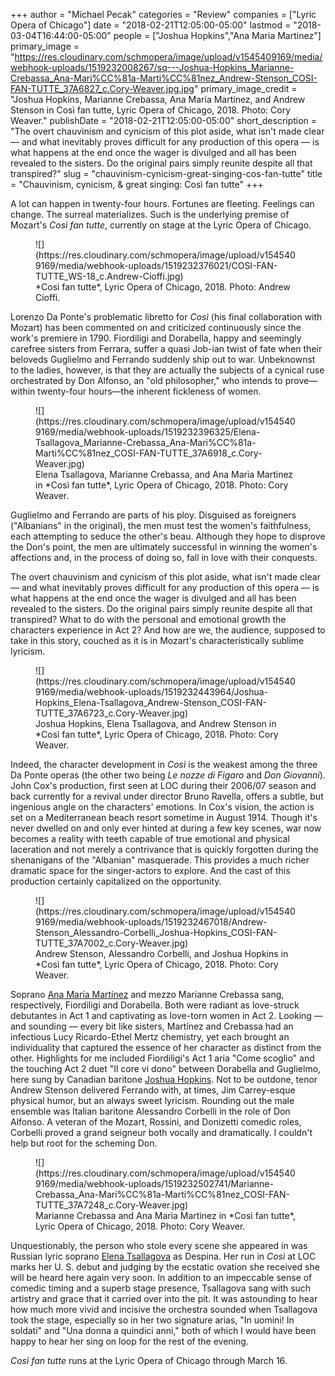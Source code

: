 +++
author = "Michael Pecak"
categories = "Review"
companies = ["Lyric Opera of Chicago"]
date = "2018-02-21T12:05:00-05:00"
lastmod = "2018-03-04T16:44:00-05:00"
people = ["Joshua Hopkins","Ana Maria Martinez"]
primary_image = "https://res.cloudinary.com/schmopera/image/upload/v1545409169/media/webhook-uploads/1519232008267/sq---Joshua-Hopkins_Marianne-Crebassa_Ana-Mari%CC%81a-Marti%CC%81nez_Andrew-Stenson_COSI-FAN-TUTTE_37A6827_c.Cory-Weaver.jpg.jpg"
primary_image_credit = "Joshua Hopkins, Marianne Crebassa, Ana María Martínez, and Andrew Stenson in Così fan tutte, Lyric Opera of Chicago, 2018. Photo: Cory Weaver."
publishDate = "2018-02-21T12:05:00-05:00"
short_description = "The overt chauvinism and cynicism of this plot aside, what isn&#039;t made clear — and what inevitably proves difficult for any production of this opera — is what happens at the end once the wager is divulged and all has been revealed to the sisters. Do the original pairs simply reunite despite all that transpired?"
slug = "chauvinism-cynicism-great-singing-cos-fan-tutte"
title = "Chauvinism, cynicism, &amp; great singing: Così fan tutte"
+++

A lot can happen in twenty-four hours. Fortunes are fleeting. Feelings can change. The surreal materializes. Such is the underlying premise of Mozart's *Così fan tutte*, currently on stage at the Lyric Opera of Chicago.

<figure data-type="image">
![](https://res.cloudinary.com/schmopera/image/upload/v1545409169/media/webhook-uploads/1519232376021/COSI-FAN-TUTTE_WS-18_c.Andrew-Cioffi.jpg)
<figcaption>*Così fan tutte*, Lyric Opera of Chicago, 2018. Photo: Andrew Cioffi.</figcaption>
</figure>
 
Lorenzo Da Ponte's problematic libretto for *Così* (his final collaboration with Mozart) has been commented on and criticized continuously since the work's premiere in 1790. Fiordiligi and Dorabella, happy and seemingly carefree sisters from Ferrara, suffer a quasi Job-ian twist of fate when their beloveds Guglielmo and Ferrando suddenly ship out to war. Unbeknownst to the ladies, however, is that they are actually the subjects of a cynical ruse orchestrated by Don Alfonso, an "old philosopher," who intends to prove—within twenty-four hours—the inherent fickleness of women. 

<figure data-type="image">
![](https://res.cloudinary.com/schmopera/image/upload/v1545409169/media/webhook-uploads/1519232396325/Elena-Tsallagova_Marianne-Crebassa_Ana-Mari%CC%81a-Marti%CC%81nez_COSI-FAN-TUTTE_37A6918_c.Cory-Weaver.jpg)
<figcaption>Elena Tsallagova, Marianne Crebassa, and Ana Marìa Martìnez in *Così fan tutte*, Lyric Opera of Chicago, 2018. Photo: Cory Weaver.</figcaption>
</figure>

Guglielmo and Ferrando are parts of his ploy. Disguised as foreigners ("Albanians" in the original), the men must test the women's faithfulness, each attempting to seduce the other's beau. Although they hope to disprove the Don's point, the men are ultimately successful in winning the women's affections and, in the process of doing so, fall in love with their conquests. 

The overt chauvinism and cynicism of this plot aside, what isn't made clear — and what inevitably proves difficult for any production of this opera — is what happens at the end once the wager is divulged and all has been revealed to the sisters. Do the original pairs simply reunite despite all that transpired? What to do with the personal and emotional growth the characters experience in Act 2? And how are we, the audience, supposed to take in this story, couched as it is in Mozart's characteristically sublime lyricism.

<figure data-type="image">
![](https://res.cloudinary.com/schmopera/image/upload/v1545409169/media/webhook-uploads/1519232443964/Joshua-Hopkins_Elena-Tsallagova_Andrew-Stenson_COSI-FAN-TUTTE_37A6723_c.Cory-Weaver.jpg)
<figcaption>Joshua Hopkins, Elena Tsallagova, and Andrew Stenson in *Così fan tutte*, Lyric Opera of Chicago, 2018. Photo: Cory Weaver.</figcaption>
</figure>
 
Indeed, the character development in *Così* is the weakest among the three Da Ponte operas (the other two being *Le nozze di Figaro* and *Don Giovanni*). John Cox's production, first seen at LOC during their 2006/07 season and back currently for a revival under director Bruno Ravella, offers a subtle, but ingenious angle on the characters' emotions. In Cox's vision, the action is set on a Mediterranean beach resort sometime in August 1914. Though it's never dwelled on and only ever hinted at during a few key scenes, war now becomes a reality with teeth capable of true emotional and physical laceration and not merely a contrivance that is quickly forgotten during the shenanigans of the "Albanian" masquerade. This provides a much richer dramatic space for the singer-actors to explore. And the cast of this production certainly capitalized on the opportunity.

<figure data-type="image">
![](https://res.cloudinary.com/schmopera/image/upload/v1545409169/media/webhook-uploads/1519232467018/Andrew-Stenson_Alessandro-Corbelli_Joshua-Hopkins_COSI-FAN-TUTTE_37A7002_c.Cory-Weaver.jpg)
<figcaption>Andrew Stenson, Alessandro Corbelli, and Joshua Hopkins in *Così fan tutte*, Lyric Opera of Chicago, 2018. Photo: Cory Weaver.</figcaption>
</figure>
 
Soprano [Ana María Martínez](/scene/people/ana-maria-martinez/) and mezzo Marianne Crebassa sang, respectively, Fiordiligi and Dorabella. Both were radiant as love-struck debutantes in Act 1 and captivating as love-torn women in Act 2. Looking — and sounding — every bit like sisters, Martínez and Crebassa had an infectious Lucy Ricardo-Ethel Mertz chemistry, yet each brought an individuality that captured the essence of her character as distinct from the other. Highlights for me included Fiordiligi's Act 1 aria "Come scoglio" and the touching Act 2 duet "Il core vi dono" between Dorabella and Guglielmo, here sung by Canadian baritone [Joshua Hopkins](/scene/people/joshua-hopkins/). Not to be outdone, tenor Andrew Stenson delivered Ferrando with, at times, Jim Carrey-esque physical humor, but an always sweet lyricism. Rounding out the male ensemble was Italian baritone Alessandro Corbelli in the role of Don Alfonso. A veteran of the Mozart, Rossini, and Donizetti comedic roles, Corbelli proved a grand seigneur both vocally and dramatically. I couldn't help but root for the scheming Don.

<figure data-type="image">
![](https://res.cloudinary.com/schmopera/image/upload/v1545409169/media/webhook-uploads/1519232502741/Marianne-Crebassa_Ana-Mari%CC%81a-Marti%CC%81nez_COSI-FAN-TUTTE_37A7248_c.Cory-Weaver.jpg)
<figcaption>Marianne Crebassa and Ana Marìa Martìnez in *Così fan tutte*, Lyric Opera of Chicago, 2018. Photo: Cory Weaver.</figcaption>
</figure>
 
Unquestionably, the person who stole every scene she appeared in was Russian lyric soprano [Elena Tsallagova](/scene/people/elena-tsallagova/) as Despina. Her run in *Così* at LOC marks her U. S. debut and judging by the ecstatic ovation she received she will be heard here again very soon. In addition to an impeccable sense of comedic timing and a superb stage presence, Tsallagova sang with such artistry and grace that it carried over into the pit. It was astounding to hear how much more vivid and incisive the orchestra sounded when Tsallagova took the stage, especially so in her two signature arias, "In uomini! In soldati" and "Una donna a quindici anni," both of which I would have been happy to hear her sing on loop for the rest of the evening.  

*Così fan tutte* runs at the Lyric Opera of Chicago through March 16.
